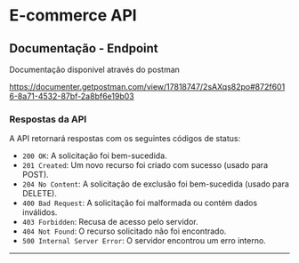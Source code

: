 # E-commerce API

## Documentação - Endpoint
Documentação disponivel através do postman

https://documenter.getpostman.com/view/17818747/2sAXqs82po#872f6016-8a71-4532-87bf-2a8bf6e19b03

### Respostas da API

A API retornará respostas com os seguintes códigos de status:

- `200 OK`: A solicitação foi bem-sucedida.
- `201 Created`: Um novo recurso foi criado com sucesso (usado para POST).
- `204 No Content`: A solicitação de exclusão foi bem-sucedida (usado para DELETE).
- `400 Bad Request`: A solicitação foi malformada ou contém dados inválidos.
- `403 Forbidden`: Recusa de acesso pelo servidor.
- `404 Not Found`: O recurso solicitado não foi encontrado.
- `500 Internal Server Error`: O servidor encontrou um erro interno.
---